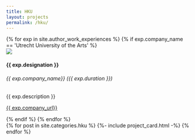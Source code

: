 ```yaml
---
title: HKU
layout: projects
permalink: /hku/
---
```


<div class="card">
    {% for exp in site.author_work_experiences %} {% if exp.company_name == 'Utrecht University of the Arts'
      %}
      <div class="row">
        <div class="col-md-2">
          <img
            src="{{site.url}}{{site.baseurl}}/assets/img/{{ exp.company_logo }}"
            class="company-logo"
          />
        </div>
        <div class="col-md-6">
          <h4 class="experience-title">{{ exp.designation }}</h4>
          <h6 class="experience-info">{{ exp.company_name}} ({{ exp.duration }})</h6>
          <p class="experience-desc">{{ exp.description }}</p>
          <p><a href="{{exp.company_url}}">{{ exp.company_url}}</a></p>
        </div>
      </div>
    {% endif %} {% endfor %}
</div>

<div class="row">
    {% for post in site.categories.hku %}
        {%- include project_card.html -%}
    {% endfor %}
</div>